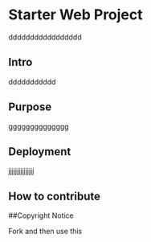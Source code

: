 # Starter Web Project
ddddddddddddddddd
## Intro	
ddddddddddd
## Purpose
gggggggggggggg
## Deployment
jjjjjjjjjjjjjjj
## How to contribute


##Copyright
Notice

Fork and then use this
